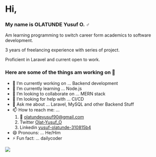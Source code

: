 # Hi,
### My name is OLATUNDE Yusuf O. :male_sign:
Am learning programming to switch career form academics to software development. 

3 years of freelancing experience with series of project.

Proficient in Laravel and current open to work.

### Here are some of the things am working on 👋

- 🔭 I’m currently working on ... Backend development
- 🌱 I’m currently learning ... Node.js
- 👯 I’m looking to collaborate on ... MERN stack
- 🤔 I’m looking for help with ... CI/CD
- 💬 Ask me about ... Laravel, MySQL and other Backend Stuff
- 📫 How to reach me: ... 
    1. :email: olatundeyusuf90@gmail.com
    2. Twitter <a href="https://twitter.com/Olat_Yusuf_O">Olat-Yusuf_O</a>
    3. Linkedin <a href="https://www.linkedin.com/in/yusuf-olatunde-310815b4/">yusuf-olatunde-310815b4</a>
- 😄 Pronouns: ... He/Him
- ⚡ Fun fact: ... dailycoder

<a href="https://github.com/antonkomarev/github-profile-views-counter">
    <img src="https://komarev.com/ghpvc/?username=Ola-Yusuf">
</a>

